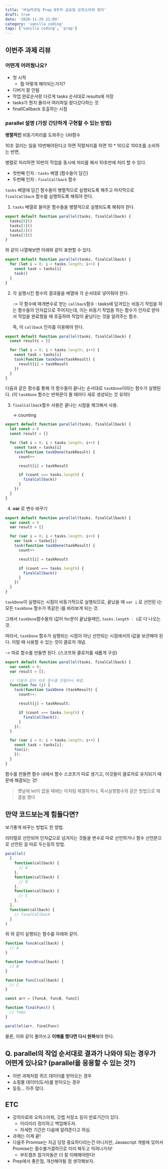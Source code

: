 ```yaml
---
title: '바닐라코딩 Prep 8주차 금요일 오피스아워 정리'
draft: true
date: '2020-11-29 21:09'
category: 'vanilla coding'
tags: ['vanilla coding', 'prep']
---
```


## 이번주 과제 리뷰

### 어떤게 어려웠나요?

- 첫 시작
  - 뭘 어떻게 해야되는거지?
- 디버거 잘 안됨
- 작업 완료순서랑 다르게 tasks 순서대로 results에 저장
- tasks가 뭔지 몰라서 여러파일 왔다갔다하는 것
- finallCallback 호출하는 시점

### parallel 설명 (가장 간단하게 구현할 수 있는 방법)

**병렬적인** 비동기처리를 도와주는 Util함수

10초 걸리는 일을 10번해야된다고 하면 직렬처리를 하면 10 \* 10으로 100초를 소비하는 반면,

병렬로 처리하면 10번의 작업을 동시에 처리를 해서 10초만에 처리 할 수 있다.

- 첫번째 인자 : `tasks` 배열 (함수들이 담긴)
- 두번째 인자 : `finalCallback` 함수

`tasks` 배열에 담긴 함수들이 병렬적으로 실행되도록 해주고 마지막으로 `finalCallback` 함수를 실행하도록 해줘야 한다.

1. `tasks` 배열로 들어온 함수들을 병렬적으로 실행되도록 해줘야 한다.

```js
export default function parallel(tasks, finalCallback) {
  tasks[0]()
  tasks[1]()
  tasks[2]()
  tasks[3]()
}
```

와 같이 나열해보면 아래와 같이 표현할 수 있다.

```js
export default function parallel(tasks, finalCallback) {
  for (let i = 0; i < tasks.length; i++) {
    const task = tasks[i]
    task()
  }
}
```

2. 각 실행시킨 함수의 결과들을 배열에 각 순서대로 넣어줘야 한다.

   -> 각 함수에 매개변수로 받는 `callback`함수 : tasks에 담겨있는 비동기 작업을 하는 함수들의 인자값으로 주어지는데, 이는 비동기 작업을 하는 함수가 인자로 받아서 작업을 완료했을 때 호출하여 작업이 끝났다는 것을 알려주는 함수.

   즉, 이 `callback` 인자를 이용해야 한다.

```js
export default function parallel(tasks, finalCallback) {
  const results = []

  for (let i = 0; i < tasks.length; i++) {
    const task = tasks[i]
    task(function taskDone(taskResult) {
      result[i] = taskResult
    })
  }
}
```

다음과 같은 함수를 통해 각 함수들이 끝나는 순서대로 `taskDone`이라는 함수가 실행된다. (이 `taskDone` 함수는 반복문이 돌 때마다 새로 생성되는 것 유의!)

3. `finalCallback`함수 사용은 끝나는 시점을 체크해서 사용.

   -> counting

```js
export default function parallel(tasks, finalCallback) {
  let const = 0
  const result = []

  for (let i = 0; i < tasks.length; i++) {
    const task = tasks[i]
    task(function taskDone(taskResult) {
      count++

      result[i] = taskResult

      if (count === tasks.length) {
        finalCallback()
      }
    })
  }
}
```

4. **var** 로 변수 바꾸기

```js
export default function parallel(tasks, finalCallback) {
  var const = 0
  var result = []

  for (var i = 0; i < tasks.length; i++) {
    var task = tasks[i]
    task(function taskDone(taskResult) {
      count++

      result[i] = taskResult

      if (count === tasks.length) {
        finalCallback()
      }
    })
  }
}
```

`taskDone`이 실행되는 시점이 비동기적으로 실행되므로, 끝났을 때 `var i` 로 선언된 i는 모든 `taskDone` 함수가 똑같은 i를 바라보게 되는 것.

그래서 `taskDone`함수들의 i값이 for문이 끝났을때인, `tasks.length - 1`로 다 나오는 것.

따라서, `taskDone` 함수가 실행되는 시점이 아닌 선언되는 시점에서의 i값을 보관해야 된다. 이럴 때 사용할 수 있는 것이 클로저 개념.

-> 따로 함수를 만들면 된다. (스코프와 클로저를 새롭게 구성)

```js
export default function parallel(tasks, finalCallback) {
  var const = 0;
  var result = [];

  // 다음과 같이 따로 함수를 만들어서 해결.
  function foo (j) {
    task(function taskDone (taskResult) {
      count++;

      result[j] = taskResult;

      if (count === tasks.length) {
        finalCallback();
      }
    });
  }

  for (var i = 0; i < tasks.length; i++) {
    const task = tasks[i];
    foo(i);
    });
  }
}
```

함수를 만들면 함수 내에서 함수 스코프가 따로 생기고, 이것들이 클로저로 유지되기 때문에 해결되는 것!

> 옛날에 let이 없을 때에는 이처럼 해결하거나, 즉시실행함수와 같은 방법으로 해결을 했다

## 만약 코드보는게 힘들다면?

보기좋게 바꾸는 방법도 한 방법.

리터럴로 선언되어 인자값으로 넘겨지는 것들을 변수로 따로 선언하거나 함수 선언문으로 선언된 걸 따로 두는등의 방법.

```js
parallel(
  [
    function(callback) {
      // A
    },
    function(callback) {
      // B
    },
    function(callback) {
      // C
    },
  ],
  function(callback) {
    // finalCallback
  }
)
```

위 와 같이 실행되는 함수를 아래와 같이.

```js
function funcA(callback) {
  // A
}

function funcB(callback) {
  // B
}

function funcC(callback) {
  // C
}

const arr = [funcA, funcB, funcC]

function finalFunc() {
  // ToDo
}

parallel(arr, finalFunc)
```

물론, 이와 같이 풀어쓰고 **이해를 했다면 다시 원복**해야 한다.

## Q. parallel의 작업 순서대로 결과가 나와야 되는 경우가 어떤게 있나요? (parallel을 응용할 수 있는 것?)

- 이번 과제처럼 퀴즈 데이터를 받아오는 경우
- 쇼핑몰 데이터(도서)를 받아오는 경우
- 등등... 아주 많다.

## ETC

- 강의자료와 오피스아워, 깃랩 저장소 등이 만료기간이 있다.
  - 미리미리 정리하고 백업해두자.
  - 자세한 기간은 다음에 알려준다고 하심.
- 과제는 이제 끝!
- 다음주 Promise는 지금 당장 중요하다라는건 아니지만, Javascript 개발에 있어서 Promise는 필수불가결하므로 미리 봐두고 익혀나가자!
  - 부트캠프 참가자들은 더 잘 이해해야한다!
- Prep에서 좋은점, 개선해야될 점 생각해보자.
